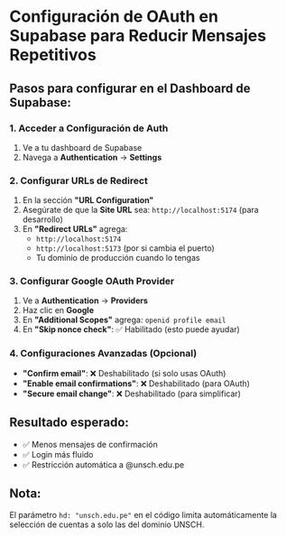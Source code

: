 # Configuración de OAuth en Supabase para Reducir Mensajes Repetitivos

## Pasos para configurar en el Dashboard de Supabase:

### 1. Acceder a Configuración de Auth

1. Ve a tu dashboard de Supabase
2. Navega a **Authentication** → **Settings**

### 2. Configurar URLs de Redirect

1. En la sección **"URL Configuration"**
2. Asegúrate de que la **Site URL** sea: `http://localhost:5174` (para desarrollo)
3. En **"Redirect URLs"** agrega:
   - `http://localhost:5174`
   - `http://localhost:5173` (por si cambia el puerto)
   - Tu dominio de producción cuando lo tengas

### 3. Configurar Google OAuth Provider

1. Ve a **Authentication** → **Providers**
2. Haz clic en **Google**
3. En **"Additional Scopes"** agrega: `openid profile email`
4. En **"Skip nonce check"**: ✅ Habilitado (esto puede ayudar)

### 4. Configuraciones Avanzadas (Opcional)

- **"Confirm email"**: ❌ Deshabilitado (si solo usas OAuth)
- **"Enable email confirmations"**: ❌ Deshabilitado (para OAuth)
- **"Secure email change"**: ❌ Deshabilitado (para simplificar)

## Resultado esperado:

- ✅ Menos mensajes de confirmación
- ✅ Login más fluido
- ✅ Restricción automática a @unsch.edu.pe

## Nota:

El parámetro `hd: "unsch.edu.pe"` en el código limita automáticamente
la selección de cuentas a solo las del dominio UNSCH.
